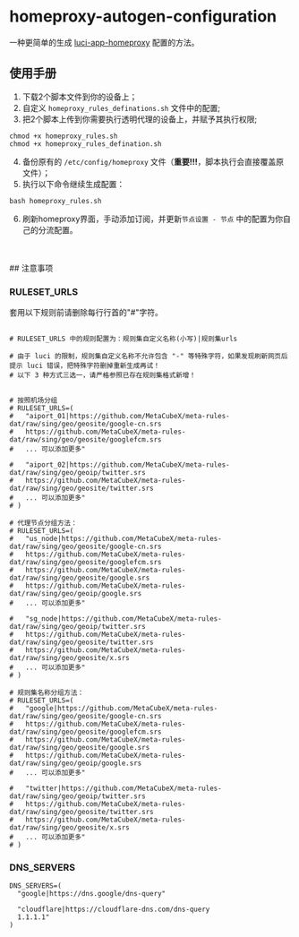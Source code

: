 # homeproxy-autogen-configuration
一种更简单的生成 [luci-app-homeproxy](https://github.com/muink/luci-app-homeproxy) 配置的方法。

## 使用手册
1. 下载2个脚本文件到你的设备上；
2. 自定义 `homeproxy_rules_definations.sh` 文件中的配置;
3. 把2个脚本上传到你需要执行透明代理的设备上，并赋予其执行权限;
```shell
chmod +x homeproxy_rules.sh
chmod +x homeproxy_rules_defination.sh
```
4. 备份原有的 `/etc/config/homeproxy` 文件（**重要!!!**，脚本执行会直接覆盖原文件）；
5. 执行以下命令继续生成配置：
```shell
bash homeproxy_rules.sh
```
6. 刷新homeproxy界面，手动添加订阅，并更新`节点设置 - 节点` 中的配置为你自己的分流配置。


<br/>
<br/>
## 注意事项


### RULESET_URLS

套用以下规则前请删除每行行首的"#"字符。

```shell

# RULESET_URLS 中的规则配置为：规则集自定义名称(小写)|规则集urls

# 由于 luci 的限制，规则集自定义名称不允许包含 "-" 等特殊字符，如果发现刷新网页后提示 luci 错误，把特殊字符删掉重新生成再试！
# 以下 3 种方式三选一，请严格参照已存在规则集格式新增！


# 按照机场分组
# RULESET_URLS=(
#   "aiport_01|https://github.com/MetaCubeX/meta-rules-dat/raw/sing/geo/geosite/google-cn.srs
#   https://github.com/MetaCubeX/meta-rules-dat/raw/sing/geo/geosite/googlefcm.srs
#   ... 可以添加更多"

#   "aiport_02|https://github.com/MetaCubeX/meta-rules-dat/raw/sing/geo/geoip/twitter.srs
#   https://github.com/MetaCubeX/meta-rules-dat/raw/sing/geo/geosite/twitter.srs
#   ... 可以添加更多"
# )

# 代理节点分组方法：
# RULESET_URLS=(
#   "us_node|https://github.com/MetaCubeX/meta-rules-dat/raw/sing/geo/geosite/google-cn.srs
#   https://github.com/MetaCubeX/meta-rules-dat/raw/sing/geo/geosite/googlefcm.srs
#   https://github.com/MetaCubeX/meta-rules-dat/raw/sing/geo/geosite/google.srs
#   https://github.com/MetaCubeX/meta-rules-dat/raw/sing/geo/geoip/google.srs
#   ... 可以添加更多"

#   "sg_node|https://github.com/MetaCubeX/meta-rules-dat/raw/sing/geo/geoip/twitter.srs
#   https://github.com/MetaCubeX/meta-rules-dat/raw/sing/geo/geosite/twitter.srs
#   https://github.com/MetaCubeX/meta-rules-dat/raw/sing/geo/geosite/x.srs
#   ... 可以添加更多"
# )

# 规则集名称分组方法：
# RULESET_URLS=(
#   "google|https://github.com/MetaCubeX/meta-rules-dat/raw/sing/geo/geosite/google-cn.srs
#   https://github.com/MetaCubeX/meta-rules-dat/raw/sing/geo/geosite/googlefcm.srs
#   https://github.com/MetaCubeX/meta-rules-dat/raw/sing/geo/geosite/google.srs
#   https://github.com/MetaCubeX/meta-rules-dat/raw/sing/geo/geoip/google.srs
#   ... 可以添加更多"

#   "twitter|https://github.com/MetaCubeX/meta-rules-dat/raw/sing/geo/geoip/twitter.srs
#   https://github.com/MetaCubeX/meta-rules-dat/raw/sing/geo/geosite/twitter.srs
#   https://github.com/MetaCubeX/meta-rules-dat/raw/sing/geo/geosite/x.srs
#   ... 可以添加更多"
# )
```

### DNS_SERVERS

```shell
DNS_SERVERS=(
  "google|https://dns.google/dns-query"

  "cloudflare|https://cloudflare-dns.com/dns-query
  1.1.1.1"
)
```

